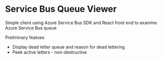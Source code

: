 # Service Bus Queue Viewer

Simple client using Azure Service Bus SDK and React front end to examine Azure Service Bus queue 

Preliminary featues
* Display dead letter queue and reason for dead lettering
* Peek active letters - non-destructive 